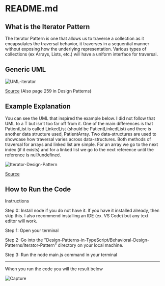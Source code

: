 # README.md

## What is the Iterator Pattern
The Iterator Pattern is one that allows us to traverse a collection as it encapsulates the traversal behavior, it traverses in a sequential manner without exposing how the underlying representation. Various types of collections (ex Arrays, Lists, etc.) will have a uniform interface for traversal.

## Generic UML
![UML-iterator](https://github.com/Hagnap/Design-Patterns-in-TypeScript/assets/60297426/93514faf-c6f8-4676-9578-463ed5e18823)

[Source](https://www.researchgate.net/figure/UML-class-diagram-for-Iterator-pattern_fig22_249885094) (Also page 259 in Design Patterns)


## Example Explanation

You can see the UML that inspired the example below. I did not follow that UML to a T but isn't too far off from it. One of the main differences is that PatientList is called LinkedList (should be PatientLinkedList) and there is another data structure used, PatientArray. Two data-structures are used to showcase how traversal varies across data-structures. Both methods of traversal for arrays and linked list are simple. For an array we go to the next index (if it exists) and for a linked list we go to the next reference until the reference is null/undefined.

![Iterator-Design-Pattern](https://github.com/Hagnap/Design-Patterns-in-TypeScript/assets/60297426/05f70f13-41d5-4914-acf9-35bcddb8666c)

[Source](https://www.researchgate.net/figure/UML-class-diagram-for-Iterator-pattern_fig22_249885094)


## How to Run the Code

Instructions

Step 0: Install node if you do not have it. If you have it installed already, then skip this. I also recommend installing an IDE (ex. VS Code) but any text editor will work.

Step 1: Open your terminal

Step 2: Go into the "Design-Patterns-in-TypeScript/Behavioral-Design-Patterns/Iterator-Pattern" directory on your local machine.

Step 3: Run the node main.js command in your terminal

----------------------------------------------------------------------------------------------------------

When you run the code you will the result below

![Capture](https://github.com/Hagnap/Design-Patterns-in-TypeScript/assets/60297426/6490dd5e-2361-408f-80f8-14defd58cbe2)
